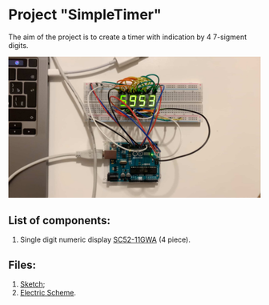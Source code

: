 # Project "SimpleTimer"

The aim of the project is to create a timer with indication by 4 7-sigment digits.

![Project "SimpleTimer"](https://github.com/igsekor/arduino/blob/main/SimpleTimer/SimpleTimer.jpg)

## List of components:
1. Single digit numeric display [SC52-11GWA](https://github.com/igsekor/arduino/blob/main/DigitalLevelMeter/SC52-11GWA-Datasheet.pdf) (4 piece).

## Files:
1. [Sketch](https://github.com/igsekor/arduino/blob/main/SimpleTimer/SimpleTimer.ino);
2. [Electric Scheme](https://crcit.net/c/ab1cf6d8d23c4fae8e693154d5687007).
